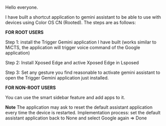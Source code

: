 Hello everyone.

I have built a shortcut application to gemini assistant to be able to use with devices using Color OS CN (Rooted).
The steps are as follows:

**FOR ROOT USERS**

Step 1: install the Trigger Gemini application I have built (works similar to MiCTS, the application will trigger voice command of the Google application)

Step 2: Install Xposed Edge and active Xposed Edge in Lsposed

Step 3: Set any gesture you find reasonable to activate gemini assistant to open the Trigger Gemini application just installed.

**FOR NON-ROOT USERS**

You can use the smart sidebar feature and add apps to it.

**Note** 
The application may ask to reset the default assistant application every time the device is restarted. Implementation process: set the default assistant application back to None and select Google again => Done
